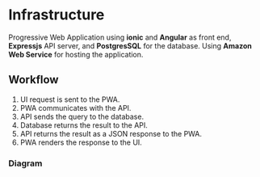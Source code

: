 # Infrastructure

Progressive Web Application using **ionic** and **Angular** as front end, **Expressjs** API server, and **PostgresSQL** for the database. Using **Amazon Web Service** for hosting the application.

## Workflow
1. UI request is sent to the PWA.
2. PWA communicates with the API.
3. API sends the query to the database.
4. Database returns the result to the API.
5. API returns the result as a JSON response to the PWA.
6. PWA renders the response to the UI.

### Diagram
